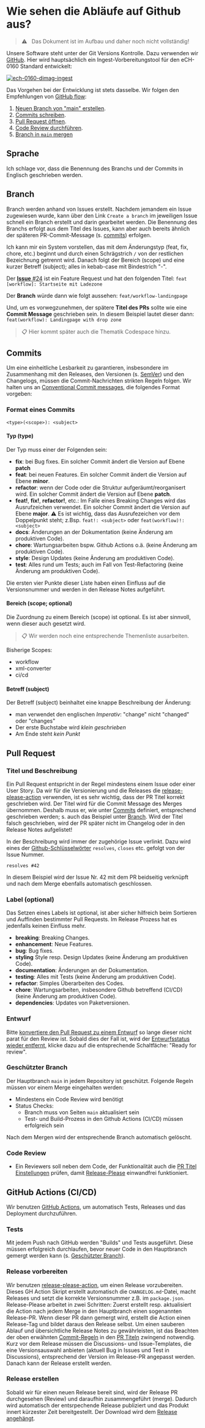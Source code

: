 # Wie sehen die Abläufe auf Github aus?

> :warning: &nbsp; Das Dokument ist im Aufbau und daher noch nicht vollständig!

Unsere Software steht unter der Git Versions Kontrolle. Dazu verwenden wir [GitHub](https://github.com/av-dimag). Hier wird hauptsächlich ein Ingest-Vorbereitungstool für den eCH-0160 Standard entwickelt:

[![ech-0160-dimag-ingest](https://img.shields.io/github/v/release/av-dimag/ech-0160-dimag-ingest?include_prereleases&label=eCH-0160-DIMAG-Ingest)](https://github.com/av-dimag/ech-0160-dimag-ingest)

Das Vorgehen bei der Entwicklung ist stets dasselbe. Wir folgen den Empfehlungen von [GitHub flow](https://docs.github.com/en/get-started/quickstart/github-flow):

1. [Neuen Branch von "main" erstellen](#branch).
1. [Commits schreiben](#commits).
1. [Pull Request öffnen](#pull-request).
1. [Code Review durchführen](#code-review).
1. [Branch in `main` mergen](#merge-und-release)

## Sprache

Ich schlage vor, dass die Benennung des Branchs und der Commits in Englisch geschrieben werden.

## Branch

Branch werden anhand von Issues erstellt. Nachdem jemandem ein Issue zugewiesen wurde, kann über den Link `Create a branch` im jeweiligen Issue schnell ein Branch erstellt und darin gearbeitet werden. Die Benennung des Branchs erfolgt aus dem Titel des Issues, kann aber auch bereits ähnlich der späteren PR-Commit-Message (s. [commits](#commit-message-format)) erfolgen.

Ich kann mir ein System vorstellen, das mit dem Änderungstyp (feat, fix, chore, etc.) beginnt und durch einen Schrägstrich `/` von der restlichen Bezeichnung getrennt wird. Danach folgt der Bereich (scope) und eine kurzer Betreff (subject); alles in kebab-case mit Bindestrich "-".

Der [**Issue** #24](https://github.com/av-dimag/ech-0160-dimag-ingest/issues/24) ist ein Feature Request und hat den folgenden Titel: `feat [workflow]: Startseite mit Ladezone`

Der **Branch** würde dann wie folgt aussehen: `feat/workflow-landingpage`

Und, um es vorwegzunehmen, der spätere **Titel des PRs** sollte wie eine **Commit Message** geschrieben sein. In diesem Beispiel lautet dieser dann: `feat(workflow): Landingpage with drop zone`

>
> :clipboard: Hier kommt später auch die Thematik Codespace hinzu.
>

## Commits

Um eine einheitliche Lesbarkeit zu garantieren, insbesondere im Zusammenhang mit den Releases, den Versionen (s. [SemVer](https://semver.org/)) und den Changelogs, müssen die Commit-Nachrichten strikten Regeln folgen. Wir halten uns an [Conventional Commit messages](https://www.conventionalcommits.org/), die folgendes Format vorgeben:

### Format eines Commits

```text
<type>(<scope>): <subject>
```

#### Typ (type)

Der Typ muss einer der Folgenden sein:

- **fix**: bei Bug fixes. Ein solcher Commit ändert die Version auf Ebene **patch**
- **feat**: bei neuen Features. Ein solcher Commit ändert die Version auf Ebene **minor**.
- **refactor**: wenn der Code oder die Struktur aufgeräumt/reorganisert wird. Ein solcher Commit ändert die Version auf Ebene **patch**.
- **feat!**, **fix!**, **refactor!**, etc.: Im Falle eines Breaking Changes wird das Ausrufzeichen verwendet. Ein solcher Commit ändert die Version auf Ebene **major**.
  :warning: Es ist wichtig, dass das Ausrufezeichen vor dem Doppelpunkt steht; z.Bsp. `feat!: <subject>` oder `feat(workflow)!: <subject>`
- **docs**: Änderungen an der Dokumentation (keine Änderung am produktiven Code).
- **chore**: Wartungsarbeiten bspw. Github Actions o.ä. (keine Änderung am produktiven Code).
- **style**: Design Updates (keine Änderung am produktiven Code).
- **test**: Alles rund um Tests; auch im Fall von Test-Refactoring (keine Änderung am produktiven Code).

Die ersten vier Punkte dieser Liste haben einen Einfluss auf die Versionsnummer und werden in den Release Notes aufgeführt.

#### Bereich (scope; optional)

Die Zuordnung zu einem Bereich (scope) ist optional. Es ist aber sinnvoll, wenn dieser auch gesetzt wird.

>
> :clipboard: Wir werden noch eine entsprechende Themenliste ausarbeiten.
>

Bisherige Scopes:

- workflow
- xml-converter
- ci/cd

#### Betreff (subject)

Der Betreff (subject) beinhaltet eine knappe Beschreibung der Änderung:

- man verwendet den englischen *Imperativ*: "change" nicht "changed" oder "changes"
- Der erste Buchstabe wird *klein geschrieben*
- Am Ende steht *kein Punkt*

## Pull Request

### Titel und Beschreibung

Ein Pull Request entspricht in der Regel mindestens einem Issue oder einer User Story. Da wir für die Versionierung und die Releases die [release-please-action](https://github.com/marketplace/actions/release-please-action) verwenden, ist es sehr wichtig, dass der PR Titel korrekt geschrieben wird. Der Titel wird für die Commit Message des Merges übernommen. Deshalb muss er, wie unter [Commits](#commits) definiert, entsprechend geschrieben werden; s. auch das Beispiel unter [Branch](#branch).
Wird der Titel falsch geschrieben, wird der PR später nicht im Changelog oder in den Release Notes aufgelistet!

In der Beschreibung wird immer der zugehörige Issue verlinkt. Dazu wird eines der [Github-Schlüsselwörter](https://docs.github.com/en/get-started/writing-on-github/working-with-advanced-formatting/using-keywords-in-issues-and-pull-requests) `resolves`, `closes` etc. gefolgt von der Issue Nummer.

```text
resolves #42
```

In diesem Beispiel wird der Issue Nr. 42 mit dem PR beidseitig verknüpft und nach dem Merge ebenfalls automatisch geschlossen.

### Label (optional)

Das Setzen eines Labels ist optional, ist aber sicher hilfreich beim Sortieren und Auffinden bestimmter Pull Requests. Im Release Prozess hat es jedenfalls keinen Einfluss mehr.

- **breaking**: Breaking Changes.
- **enhancement**: Neue Features.
- **bug**: Bug fixes.
- **styling** Style resp. Design Updates (keine Änderung am produktiven Code).
- **documentation**: Änderungen an der Dokumentation.
- **testing**: Alles mit Tests (keine Änderung am produktiven Code).
- **refactor**: Simples Überarbeiten des Codes.
- **chore**: Wartungsarbeiten, insbesondere Github betreffend (CI/CD) (keine Änderung am produktiven Code).
- **dependencies**: Updates von Paketversionen.

### Entwurf

Bitte [konvertiere den Pull Request zu einem Entwurf](https://docs.github.com/en/pull-requests/collaborating-with-pull-requests/proposing-changes-to-your-work-with-pull-requests/changing-the-stage-of-a-pull-request#converting-a-pull-request-to-a-draft)
so lange dieser nicht parat für den Review ist. Sobald dies der Fall ist, wird der [Entwurfsstatus wieder entfernt](https://docs.github.com/en/pull-requests/collaborating-with-pull-requests/proposing-changes-to-your-work-with-pull-requests/changing-the-stage-of-a-pull-request#marking-a-pull-request-as-ready-for-review),
klicke dazu auf die entsprechende Schaltfäche: "Ready for review".

### Geschützter Branch

Der Hauptbranch `main` in jedem Repository ist geschützt. Folgende Regeln müssen vor einem Merge eingehalten werden:

- Mindestens ein Code Review wird benötigt
- Status Checks:
  - Branch muss von Seiten `main` aktualisiert sein
  - Test- und Build-Prozess in den Github Actions (CI/CD) müssen erfolgreich sein

Nach dem Mergen wird der entsprechende Branch automatisch gelöscht.

### Code Review

- Ein Reviewers soll neben dem Code, der Funktionalität auch die [PR Titel Einstellungen](#titel-und-beschreibung) prüfen, damit [Release-Please](#release-vorbereiten) einwandfrei funktioniert.

## GitHub Actions (CI/CD)

Wir benutzen [GitHub Actions](https://github.com/features/actions), um automatisch Tests, Releases und das Deployment durchzuführen.

### Tests

Mit jedem Push nach GitHub werden "Builds" und Tests ausgeführt. Diese müssen erfolgreich durchlaufen, bevor neuer Code in den Hauptbranch gemergt werden kann (s. [Geschützter Branch](#geschützter-branch)).

### Release vorbereiten

Wir benutzen [release-please-action](https://github.com/marketplace/actions/release-please-action), um einen Release vorzubereiten. Dieses GH Action Skript erstellt automatisch die `CHANGELOG.md`-Datei, macht Releases und setzt die korrekte Versionsnummer z.B. im `package.json`. Release-Please arbeitet in zwei Schritten: Zuerst erstellt resp. aktualisiert die Action nach jedem Merge in den Hauptbranch einen sogenannten Release-PR. Wenn dieser PR dann gemergt wird, erstellt die Action einen Release-Tag und bildet daraus den Release selbst.
Um einen sauberen Ablauf und übersichtliche Release Notes zu gewährleisten, ist das Beachten der oben erwähnten [Commit-Regeln](#commits) in den [PR Titeln](#titel-und-beschreibung) zwingend notwendig. 
Kurz vor dem Release müssen die Discussions- und Issue-Templates, die eine Versionsauswahl anbieten (aktuell Bug in Issues und Test in Discussions), entsprechend der Version im Release-PR angepasst werden. Danach kann der Release erstellt werden.

### Release erstellen

Sobald wir für einen neuen Release bereit sind, wird der Release PR durchgesehen (Review) und daraufhin zusammengeführt (merge). Dadurch wird automatisch der entsrpechende Release publiziert und das Produkt innert kürzester Zeit bereitgestellt. Der Download wird dem [Release angehängt](https://github.com/av-dimag/ech-0160-dimag-ingest/releases/latest).
